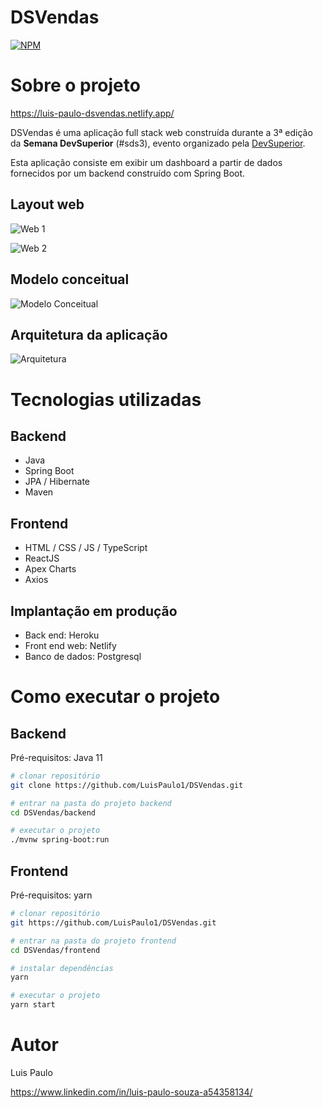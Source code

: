 # DSVendas
[![NPM](https://img.shields.io/npm/l/react)](https://github.com/LuisPaulo1/spring-react/blob/master/LICENSE) 

# Sobre o projeto

https://luis-paulo-dsvendas.netlify.app/

DSVendas é uma aplicação full stack web construída durante a 3ª edição da **Semana DevSuperior** (#sds3), evento organizado pela [DevSuperior](https://devsuperior.com "Site da DevSuperior").

Esta aplicação consiste em exibir um dashboard a partir de dados fornecidos por um backend construído com Spring Boot.

## Layout web
![Web 1](https://github.com/LuisPaulo1/assets/blob/master/dsvendas/pagina-inicial.png)

![Web 2](https://github.com/LuisPaulo1/assets/blob/master/dsvendas/Dashboard.jpeg)

## Modelo conceitual
![Modelo Conceitual](https://github.com/LuisPaulo1/assets/blob/master/dsvendas/Diagrama-de-classes.png)

## Arquitetura da aplicação
![Arquitetura](https://github.com/LuisPaulo1/assets/blob/master/dsvendas/Padrao-camadas.png)

# Tecnologias utilizadas
## Backend
- Java
- Spring Boot
- JPA / Hibernate
- Maven
## Frontend
- HTML / CSS / JS / TypeScript
- ReactJS
- Apex Charts
- Axios
## Implantação em produção
- Back end: Heroku
- Front end web: Netlify
- Banco de dados: Postgresql

# Como executar o projeto

## Backend
Pré-requisitos: Java 11

```bash
# clonar repositório
git clone https://github.com/LuisPaulo1/DSVendas.git

# entrar na pasta do projeto backend
cd DSVendas/backend

# executar o projeto
./mvnw spring-boot:run
```

## Frontend
Pré-requisitos: yarn

```bash
# clonar repositório
git https://github.com/LuisPaulo1/DSVendas.git

# entrar na pasta do projeto frontend
cd DSVendas/frontend

# instalar dependências
yarn

# executar o projeto
yarn start
```

# Autor

Luis Paulo

https://www.linkedin.com/in/luis-paulo-souza-a54358134/
